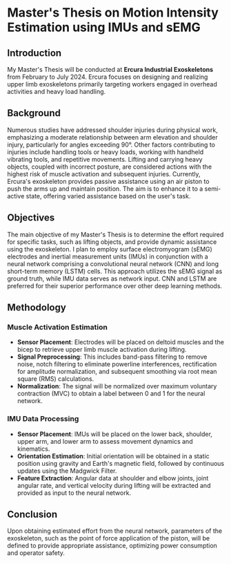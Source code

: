 # Master's Thesis on Motion Intensity Estimation using IMUs and sEMG

## Introduction

My Master's Thesis will be conducted at **Ercura Industrial Exoskeletons** from February to July 2024. Ercura focuses on designing and realizing upper limb exoskeletons primarily targeting workers engaged in overhead activities and heavy load handling.

## Background

Numerous studies have addressed shoulder injuries during physical work, emphasizing a moderate relationship between arm elevation and shoulder injury, particularly for angles exceeding 90°. Other factors contributing to injuries include handling tools or heavy loads, working with handheld vibrating tools, and repetitive movements. Lifting and carrying heavy objects, coupled with incorrect posture, are considered actions with the highest risk of muscle activation and subsequent injuries. Currently, Ercura's exoskeleton provides passive assistance using an air piston to push the arms up and maintain position. The aim is to enhance it to a semi-active state, offering varied assistance based on the user's task.

## Objectives

The main objective of my Master's Thesis is to determine the effort required for specific tasks, such as lifting objects, and provide dynamic assistance using the exoskeleton. I plan to employ surface electromyogram (sEMG) electrodes and inertial measurement units (IMUs) in conjunction with a neural network comprising a convolutional neural network (CNN) and long short-term memory (LSTM) cells. This approach utilizes the sEMG signal as ground truth, while IMU data serves as network input. CNN and LSTM are preferred for their superior performance over other deep learning methods.

## Methodology

### Muscle Activation Estimation
- **Sensor Placement**: Electrodes will be placed on deltoid muscles and the bicep to retrieve upper limb muscle activation during lifting.
- **Signal Preprocessing**: This includes band-pass filtering to remove noise, notch filtering to eliminate powerline interferences, rectification for amplitude normalization, and subsequent smoothing via root mean square (RMS) calculations.
- **Normalization**: The signal will be normalized over maximum voluntary contraction (MVC) to obtain a label between 0 and 1 for the neural network.

### IMU Data Processing
- **Sensor Placement**: IMUs will be placed on the lower back, shoulder, upper arm, and lower arm to assess movement dynamics and kinematics.
- **Orientation Estimation**: Initial orientation will be obtained in a static position using gravity and Earth's magnetic field, followed by continuous updates using the Madgwick Filter.
- **Feature Extraction**: Angular data at shoulder and elbow joints, joint angular rate, and vertical velocity during lifting will be extracted and provided as input to the neural network.

## Conclusion

Upon obtaining estimated effort from the neural network, parameters of the exoskeleton, such as the point of force application of the piston, will be defined to provide appropriate assistance, optimizing power consumption and operator safety.
